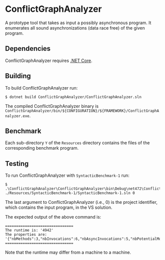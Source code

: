 # ConflictGraphAnalyzer

A prototype tool that takes as input a possibly asynchronous program. It enumerates all sound asynchronizations (data race free) of the given program. 

## Dependencies

ConflictGraphAnalyzer requires [.NET Core](https://dotnet.microsoft.com).

## Building

To build ConflictGraphAnalyzer run:

```
$ dotnet build ConflictGraphAnalyzer/ConflictGraphAnalyzer.sln
```

The compiled ConflictGraphAnalyzer binary is
`ConflictGraphAnalyzer/bin/${CONFIGURATION}/${FRAMEWORK}/ConflictGraphAnalyzer.exe`.

## Benchmark 

Each sub-directory ```Y``` of the ```Resources``` directory contains the files of the corresponding benchmark program.

## Testing 

To run ConflictGraphAnalyzer with ```SyntacticBenchmark-1``` run: 

```
$ .\ConflictGraphAnalyzer\ConflictGraphAnalyzer\bin\Debug\net472\ConflictGraphAnalyzer.exe ./Resources/SyntacticBenchmark-1/SyntacticBenchmark-1.sln 0
```

The last argument to ConflictGraphAnalyzer (i.e., 0) is the project identifier, which contains the input program, in the VS solution. 

The expected output of the above command is: 

```
===============================
The runtime is: '4942'
The properties are: '{"nbMethods":3,"nbInvocations":6,"nbAsyncInvocations":5,"nbPotentialMovableAwaits":4,"nbMovableAwaits":4,"nbRepairedDataRaces":5,"nbAsychronizations":9}'
===============================
```

Note that the runtime may differ from a machine to a machine. 
